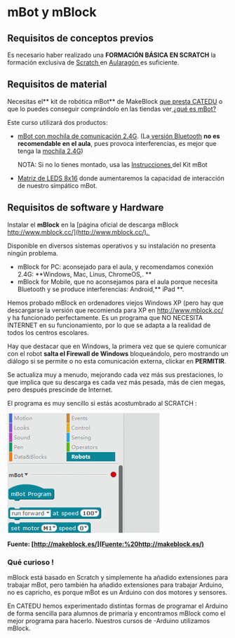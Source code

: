 
# mBot y mBlock

## Requisitos de conceptos previos

Es necesario haber realizado una **FORMACIÓN BÁSICA EN SCRATCH** la formación exclusiva de [Scratch ](https://scratch.mit.edu/)en [Aularagón ](http://moodle.catedu.es/)es suficiente.

## Requisitos de material 

Necesitas el** kit de robótica mBot** de MakeBlock [que presta CATEDU](http://www.catedu.es/webcatedu/index.php/destacados/149-robotica) o que lo puedes conseguir comprándolo en las tiendas ver[ ¿qué es mBot?](qu_es_mbot.html)

Este curso utilizará dos productos:

- [mBot con mochila de comunicación 2.4G](http://www.makeblock.es/productos/robot_educativo_mbot_2.4g/). (La[ versión Bluetooth](http://www.makeblock.es/productos/robot_educativo_mbot/) **no es recomendable en el aula**, pues provoca interferencias, es mejor que tenga la [mochila 2.4G](http://www.makeblock.es/productos/mbot_usb_2.4g/))

    NOTA:  Si no lo tienes montado, usa las [Instrucciones ](https://www.dropbox.com/s/kwfo7pjdjoyo2x3/mBot%20instruction.pdf?dl=1)del Kit mBot

- [Matriz de LEDS 8x16](http://www.makeblock.es/productos/mbot_matriz_leds/) donde aumentaremos la capacidad de interacción de nuestro simpático mBot.

## Requisitos de software y Hardware

Instalar el **mBlock** en la [página oficial de descarga mBlock http://www.mblock.cc/](http://www.mblock.cc/). 

Disponible en diversos sistemas operativos y su instalación no presenta ningún problema.

- mBlock for PC: aconsejado para el aula, y recomendamos conexión 2.4G: **Windows, Mac, Linus, ChromeOS,. **
- mBlock for Mobile, que no aconsejamos para el aula porque necesita Bluetooth y se produce interferencias: Android,** iPad **.

Hemos probado mBlock en ordenadores viejos Windows XP (pero hay que descargarse la versión que recomienda para XP en http://www.mblock.cc/ y ha funcionado perfectamente. Es un programa que NO NECESITA INTERNET en su funcionamiento, por lo que se adapta a la realidad de todos los centros escolares.

Hay que destacar que en Windows, la primera vez que se quiere comunicar con el robot **salta el Firewall de Windows** bloqueándolo, pero mostrando un diálogo si se permite o no esta comunicación externa, clickar en **PERMITIR**. 

Se actualiza muy a menudo, mejorando cada vez más sus prestaciones, lo que implica que su descarga es cada vez más pesada, más de cien megas, pero después prescinde de Internet.

El programa es muy sencillo si estás acostumbrado al SCRATCH :

![](img/mblock.gif)

**Fuente: [http://makeblock.es/](Fuente:%20http://makeblock.es/)**

### Qué curioso !

mBlock está basado en Scratch y simplemente ha añadido extensiones para trabajar mBot, pero también ha añadido extensiones para trabajar Arduino, no es capricho, es porque mBot es un Arduino con dos motores y sensores.

En CATEDU hemos experimentado distintas formas de programar el Arduino de forma sencilla para alumnos de primaria y encontramos mBlock como el mejor programa para hacerlo. Nuestros cursos de -Arduino utilizamos mBlock.

